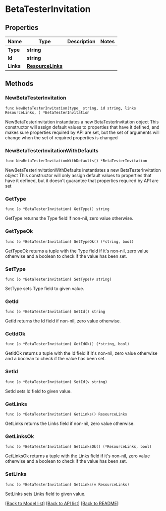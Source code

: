 # BetaTesterInvitation

## Properties

Name | Type | Description | Notes
------------ | ------------- | ------------- | -------------
**Type** | **string** |  | 
**Id** | **string** |  | 
**Links** | [**ResourceLinks**](ResourceLinks.md) |  | 

## Methods

### NewBetaTesterInvitation

`func NewBetaTesterInvitation(type_ string, id string, links ResourceLinks, ) *BetaTesterInvitation`

NewBetaTesterInvitation instantiates a new BetaTesterInvitation object
This constructor will assign default values to properties that have it defined,
and makes sure properties required by API are set, but the set of arguments
will change when the set of required properties is changed

### NewBetaTesterInvitationWithDefaults

`func NewBetaTesterInvitationWithDefaults() *BetaTesterInvitation`

NewBetaTesterInvitationWithDefaults instantiates a new BetaTesterInvitation object
This constructor will only assign default values to properties that have it defined,
but it doesn't guarantee that properties required by API are set

### GetType

`func (o *BetaTesterInvitation) GetType() string`

GetType returns the Type field if non-nil, zero value otherwise.

### GetTypeOk

`func (o *BetaTesterInvitation) GetTypeOk() (*string, bool)`

GetTypeOk returns a tuple with the Type field if it's non-nil, zero value otherwise
and a boolean to check if the value has been set.

### SetType

`func (o *BetaTesterInvitation) SetType(v string)`

SetType sets Type field to given value.


### GetId

`func (o *BetaTesterInvitation) GetId() string`

GetId returns the Id field if non-nil, zero value otherwise.

### GetIdOk

`func (o *BetaTesterInvitation) GetIdOk() (*string, bool)`

GetIdOk returns a tuple with the Id field if it's non-nil, zero value otherwise
and a boolean to check if the value has been set.

### SetId

`func (o *BetaTesterInvitation) SetId(v string)`

SetId sets Id field to given value.


### GetLinks

`func (o *BetaTesterInvitation) GetLinks() ResourceLinks`

GetLinks returns the Links field if non-nil, zero value otherwise.

### GetLinksOk

`func (o *BetaTesterInvitation) GetLinksOk() (*ResourceLinks, bool)`

GetLinksOk returns a tuple with the Links field if it's non-nil, zero value otherwise
and a boolean to check if the value has been set.

### SetLinks

`func (o *BetaTesterInvitation) SetLinks(v ResourceLinks)`

SetLinks sets Links field to given value.



[[Back to Model list]](../README.md#documentation-for-models) [[Back to API list]](../README.md#documentation-for-api-endpoints) [[Back to README]](../README.md)


